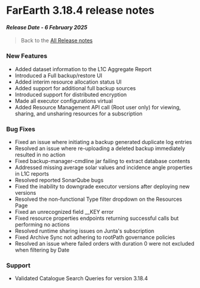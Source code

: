 # FarEarth 3.18.4 release notes
#### *Release Date - 6 February 2025*

> Back to the [All Release notes](releaseNotesSummary.md)

### New Features
* Added dataset information to the L1C Aggregate Report
* Introduced a Full backup/restore UI
* Added interim resource allocation status UI
* Added support for additional full backup sources
* Introduced support for distributed encryption
* Made all executor configurations virtual
* Added Resource Management API call (Root user only) for viewing, sharing, and unsharing resources for a subscription


### Bug Fixes
* Fixed an issue where initiating a backup generated duplicate log entries
* Resolved an issue where re-uploading a deleted backup immediately resulted in no action
* Fixed backup-manager-cmdline jar failing to extract database contents
* Addressed missing average solar values and incidence angle properties in L1C reports
* Resolved reported SonarQube bugs
* Fixed the inability to downgrade executor versions after deploying new versions
* Resolved the non-functional Type filter dropdown on the Resources Page
* Fixed an unrecognized field __KEY error
* Fixed resource properties endpoints returning successful calls but performing no actions
* Resolved runtime sharing issues on Junta's subscription
* Fixed Archive Sync not adhering to rootPath governance policies
* Resolved an issue where failed orders with duration 0 were not excluded when filtering by Date


### Support
* Validated Catalogue Search Queries for version 3.18.4
